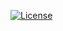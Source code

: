 [![License](https://img.shields.io/badge/license-Apache%202-green.svg)](https://www.apache.org/licenses/LICENSE-2.0)
